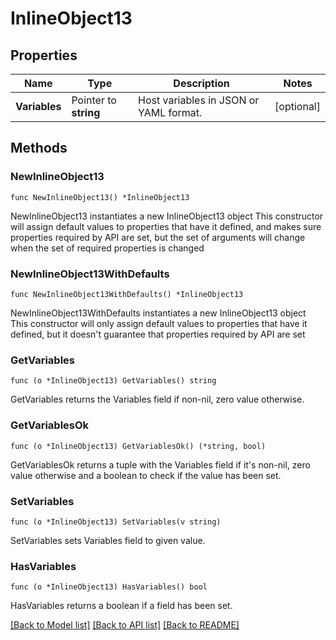 # InlineObject13

## Properties

Name | Type | Description | Notes
------------ | ------------- | ------------- | -------------
**Variables** | Pointer to **string** | Host variables in JSON or YAML format. | [optional] 

## Methods

### NewInlineObject13

`func NewInlineObject13() *InlineObject13`

NewInlineObject13 instantiates a new InlineObject13 object
This constructor will assign default values to properties that have it defined,
and makes sure properties required by API are set, but the set of arguments
will change when the set of required properties is changed

### NewInlineObject13WithDefaults

`func NewInlineObject13WithDefaults() *InlineObject13`

NewInlineObject13WithDefaults instantiates a new InlineObject13 object
This constructor will only assign default values to properties that have it defined,
but it doesn't guarantee that properties required by API are set

### GetVariables

`func (o *InlineObject13) GetVariables() string`

GetVariables returns the Variables field if non-nil, zero value otherwise.

### GetVariablesOk

`func (o *InlineObject13) GetVariablesOk() (*string, bool)`

GetVariablesOk returns a tuple with the Variables field if it's non-nil, zero value otherwise
and a boolean to check if the value has been set.

### SetVariables

`func (o *InlineObject13) SetVariables(v string)`

SetVariables sets Variables field to given value.

### HasVariables

`func (o *InlineObject13) HasVariables() bool`

HasVariables returns a boolean if a field has been set.


[[Back to Model list]](../README.md#documentation-for-models) [[Back to API list]](../README.md#documentation-for-api-endpoints) [[Back to README]](../README.md)



